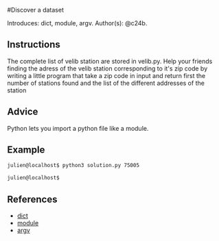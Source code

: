 #Discover a dataset

Introduces: dict, module, argv.
Author(s): @c24b.

## Instructions

The complete list of velib station are stored in velib.py. 
Help your friends finding the adress of the velib station corresponding 
to it's zip code by writing a little program that take a zip code in input and return first the number of stations found
and the list of the different addresses of the station


## Advice

Python lets you import a python file like a module.

## Example

```bash
julien@localhost$ python3 solution.py 75005

julien@localhost$
```



## References
 - [dict](https://docs.python.org/3/library/stdtypes.html#mapping-types-dict)
 - [module](https://docs.python.org/3.4/library/sys.html)
 - [argv](https://docs.python.org/3.4/library/sys.html)
